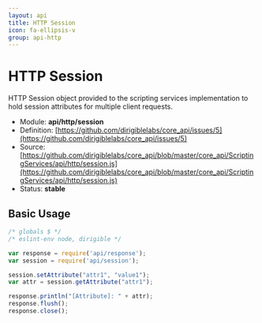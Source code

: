 ```yaml
---
layout: api
title: HTTP Session
icon: fa-ellipsis-v
group: api-http
---
```


HTTP Session
===

HTTP Session object provided to the scripting services implementation to hold session attributes for multiple client requests.

- Module: **api/http/session**
- Definition: [https://github.com/dirigiblelabs/core_api/issues/5](https://github.com/dirigiblelabs/core_api/issues/5)
- Source: [https://github.com/dirigiblelabs/core_api/blob/master/core_api/ScriptingServices/api/http/session.js](https://github.com/dirigiblelabs/core_api/blob/master/core_api/ScriptingServices/api/http/session.js)
- Status: **stable**

Basic Usage
---

```javascript
/* globals $ */
/* eslint-env node, dirigible */

var response = require('api/response');
var session = require('api/session');

session.setAttribute("attr1", "value1");
var attr = session.getAttribute("attr1");

response.println("[Attribute]: " + attr);
response.flush();
response.close();
```
